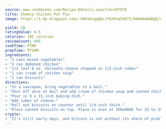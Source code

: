 ```yaml
---
source: www.cookbooks.com/Recipe-Details.aspx?id=397976
title: Cheesy Chicken Pot Pie
image: https://1.bp.blogspot.com/-bAFwUcggQpc/YA2HvqthD7I/AAAAAAAABgQ/dGGityjUeSk5WIgvhJroHVt7XYoXF2qygCLcBGAsYHQ/s320/10.png

yield: 10
ratingValue: 4.5
calories: 182 calories
reviewCount: 405
cookTime: PT0H
prepTime: PT38M
ingredients:
- "2 cans mixed vegetables"
- "1 can deboned chicken"
- "1/2 loaf 8 oz. Velveeta cheese chopped in 1/2-inch cubes"
- "1 can cream of chicken soup"
- "1 can biscuits"
directions:
- "In a saucepan, bring vegetables to a boil."
- "Shut off once at boil and add cream of chicken soup and canned chicken."
- "Pour in 9 x 11-inch baking dish."
- "Add cubes of cheese."
- "Roll out biscuits on counter until 1/4-inch thick."
- "Place canned biscuits on top. Place in oven at 350u00b0 for 25 to 35 minutes."
crypto:
- "It's still early days, and bitcoin is not without its share of problems."
---
```


